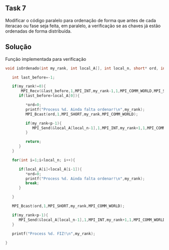 ## Task 7

Modificar o código paralelo para ordenação de forma que antes de cada iteracao ou fase seja feita, em paralelo, a verificação se as chaves já estão ordenadas de forma distribuída.

## Solução

Função implementada para verificação

```c
void isOrdenado(int my_rank, int local_A[], int local_n, short* ord, int p){

   int last_before=-1;

   if(my_rank!=0){
       MPI_Recv(&last_before,1,MPI_INT,my_rank-1,1,MPI_COMM_WORLD,MPI_STATUS_IGNORE);  
      if(last_before>local_A[0]){

         *ord=0;
         printf("Process %d. Ainda falta ordenar!\n",my_rank);
         MPI_Bcast(ord,1,MPI_SHORT,my_rank,MPI_COMM_WORLD);

         if(my_rank<p-1){
            MPI_Send(&local_A[local_n-1],1,MPI_INT,my_rank+1,1,MPI_COMM_WORLD);
         }

         return;
      }
   }

   for(int i=1;i<local_n; i++){

      if(local_A[i]<local_A[i-1]){
         *ord=0;
         printf("Process %d. Ainda falta ordenar!\n",my_rank);
         break;
      }

   }

   MPI_Bcast(ord,1,MPI_SHORT,my_rank,MPI_COMM_WORLD);

   if(my_rank<p-1){
      MPI_Send(&local_A[local_n-1],1,MPI_INT,my_rank+1,1,MPI_COMM_WORLD);
   }
   
   printf("Process %d. FIZ!\n",my_rank);

}
```